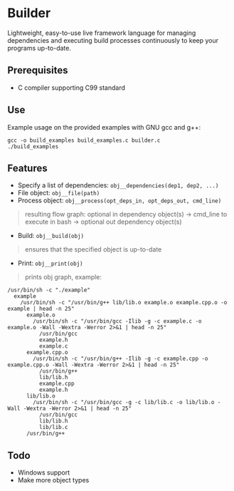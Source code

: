 # Builder

Lightweight, easy-to-use live framework language for managing dependencies and executing build processes continuously to keep your programs up-to-date.

## Prerequisites
* C compiler supporting C99 standard

## Use
Example usage on the provided examples with GNU gcc and g++:

```
gcc -o build_examples build_examples.c builder.c
./build_examples
```

## Features
* Specify a list of dependencies: `obj__dependencies(dep1, dep2, ...)`
* File object: `obj__file(path)`
* Process object: `obj__process(opt_deps_in, opt_deps_out, cmd_line)`
> resulting flow graph: optional in dependency object(s) -> cmd_line to execute in bash -> optional out dependency object(s)
* Build: `obj__build(obj)`
> ensures that the specified object is up-to-date
* Print: `obj__print(obj)`
> prints obj graph, example:
```
/usr/bin/sh -c "./example"
  example
    /usr/bin/sh -c "/usr/bin/g++ lib/lib.o example.o example.cpp.o -o example | head -n 25"
      example.o
        /usr/bin/sh -c "/usr/bin/gcc -Ilib -g -c example.c -o example.o -Wall -Wextra -Werror 2>&1 | head -n 25"
          /usr/bin/gcc
          example.h
          example.c
      example.cpp.o
        /usr/bin/sh -c "/usr/bin/g++ -Ilib -g -c example.cpp -o example.cpp.o -Wall -Wextra -Werror 2>&1 | head -n 25"
          /usr/bin/g++
          lib/lib.h
          example.cpp
          example.h
      lib/lib.o
        /usr/bin/sh -c "/usr/bin/gcc -g -c lib/lib.c -o lib/lib.o -Wall -Wextra -Werror 2>&1 | head -n 25"
          /usr/bin/gcc
          lib/lib.h
          lib/lib.c
      /usr/bin/g++
```

## Todo
* Windows support
* Make more object types
